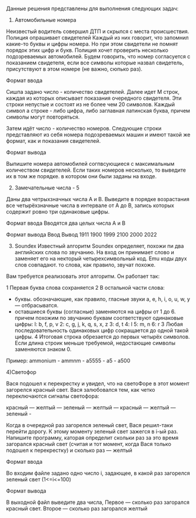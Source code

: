 Данные решения представлены для выполнения следующих задач:

1) Автомобильные номера

Неизвестый водитель совершил ДТП и скрылся c места происшествия. Полиция опрашивает
свидетелей Каждый из них говорит, что запомнил какие-то буквы и цифры номера. Ho npи этом
свидетели не помнят порядок этих цифр и букв. Полиция хочет проверить несколько подозреваемых
автомобилей. Будем говорить, что номер согласуется c показанием свидетепя, если все символы
которые назвал свидетель, присутствуют в этом номере (не важно‚ сюпько раз).

Формат ввода

Сишпа задано число - количество свидетелей. Далее идет М строк, каждая из которых описывает
показания очередного свидетеля. Эти строки непустые и состоят из не более чем 20 символов. Каждый
символ a строке - либо цифра, либо заглавная латинская буква, причем символы могут повторяться.

Затем идёт число - количество номеров. Следующие строки представляют из себя номера
подозреваемых машин и имеют такой же формат, как и показания свидетелей.

Формат вывода

Выпишите номера автомобилей согпвсующиеся с максимальным количеством свидетелей. Если таких
номеров несколько, то выведите их в том же порядке. в котором они были заданы на входе.


2) Замечательные числа - 5

Даны два четрыхзначных числа А и В. Выведите в порядке возрастания все четырёхзначные числа в
интервале от А до В, запись которых содержит ровно три одинаковые цифры.

Формат ввода
Вводятся два целых числа А и В

Формат вывода
Ввод Вывод
     1911
1900 1999
2100 2000 
     2022
     
     
3) Soundex
Известный алгоритм Soundex определяет, похожи пи два английских
слова no звучанию. Ha вход он принимает слово и заменяет его на некторый четырехсимвольный код.
Emu коды двух слов совпадают. то слова, как правило, звучат похоже.

Вам требуется реализовать этот алгоритм. Он работает так:

1 Первая буква слова сохраняется
2 B остальной части слова:
  - буквы. обозначающие, как правило, гласные звуки a, e, h, i, o, u, w, y — отбрасыватся.
  - оставшиеся буквы (согласные) заменяются на цифры от 1 до 6. причем похожим по звучанию
  буквам соответствуют одинаковые цифры:
  l: b, f, p, v
  2: c, g, j, k, q, s, x, z
  3: d, t
  4: l
  5: m, n
  6: r
З Любая последоватепьность одинаковых цифр сокращается до одной такой цифры.
4 Итоговая строка обрезается до первых четырёх символов. Если длина строик меньше требуемой,
недостающие символы заменяются знаком 0.

Пример:
ammonium - ammnm - a5555 - a5 - a500


4)Светофор

Вася подошел к перекрестку и увидел, что на светоФоре в этот момент загорелся красный свет. 
Вася залюбовался тем, как четко переключаются сигналы светофора:

красный — желтый — зеленый — желтый — красный — желтый — зеленый -

Когда в очередной раз загорелся зеленый свет, Вася решил-таки перейти дорогу. К этому моменту
зеленый свет зажегся в i-ый paз. Напишите программу, каторая определит скольки paз зa это время
загорался красный свет (считая и тот момент, когда Вася только подошел к перекрестку) и сколько раз —
желтый

Формат ввода

Во входим файле задано одно число i, задающее, в какой раз загорелся зеленый свет (1<=i<=100)

Формат вывода

В выходной файл выведите два числа, Первое — сколько раз загорался красный свет. 
Второе — сколько paз загорался желтый
